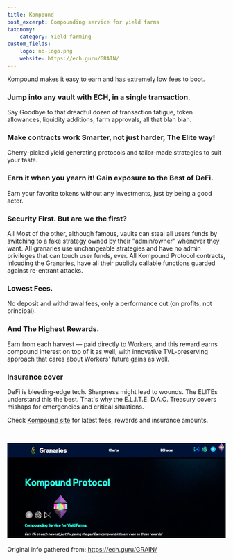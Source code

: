 ```yaml
---
title: Kompound
post_excerpt: Compounding service for yield farms
taxonomy:
    category: Yield farming
custom_fields:
    logo: no-logo.png
    website: https://ech.guru/GRAIN/
---
```

Kompound makes it easy to earn and has extremely low fees to boot.

### Jump into any vault with ECH, in a single transaction.
Say Goodbye to that dreadful dozen of transaction fatigue, token allowances, liquidity additions, farm approvals, all that blah blah.

### Make contracts work Smarter, not just harder, The Elite way!
Cherry-picked yield generating protocols and tailor-made strategies to suit your taste.

### Earn it when you yearn it! Gain exposure to the Best of DeFi.
Earn your favorite tokens without any investments, just by being a good actor.

### Security First. But are we the first?
All Most of the other, although famous, vaults can steal all users funds by switching to a fake strategy owned by their "admin/owner" whenever they want. All granaries use unchangeable strategies and have no admin privileges that can touch user funds, ever. All Kompound Protocol contracts, inlcuding the Granaries, have all their publicly callable functions guarded against re-entrant attacks.

### Lowest Fees.
No deposit and withdrawal fees, only a performance cut (on profits, not principal).

### And The Highest Rewards.
Earn from each harvest ― paid directly to Workers, and this reward earns compound interest on top of it as well, with innovative TVL-preserving approach that cares about Workers' future gains as well.

### Insurance cover
DeFi is bleeding-edge tech. Sharpness might lead to wounds. The ELITEs understand this the best. That's why the E.L.I.T.E. D.A.O. Treasury covers mishaps for emergencies and critical situations.

Check [Kompound site](https://ech.guru/GRAIN/) for latest fees, rewards and insurance amounts.

&nbsp;

[![Kompound](/_images/kompound-pic1.png "Kompound")](https://ech.guru/GRAIN/)

Original info gathered from: https://ech.guru/GRAIN/
